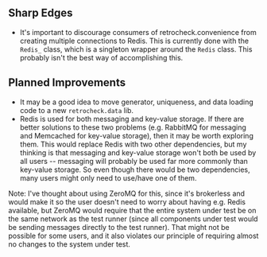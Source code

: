 ## Sharp Edges

- It's important to discourage consumers of retrocheck.convenience from creating multiple connections to Redis.  This is currently done with the `Redis_` class, which is a singleton wrapper around the `Redis` class.  This probably isn't the best way of accomplishing this.  

## Planned Improvements

- It may be a good idea to move generator, uniqueness, and data loading code to a new `retrocheck.data` lib.
- Redis is used for both messaging and key-value storage.  If there are better solutions to these two problems (e.g. RabbitMQ for messaging and Memcached for key-value storage), then it may be worth exploring them.  This would replace Redis with two other dependencies, but my thinking is that messaging and key-value storage won't both be used by all users -- messaging will probably be used far more commonly than key-value storage.  So even though there would be two dependencies, many users might only need to use/have one of them.  

Note: I've thought about using ZeroMQ for this, since it's brokerless and would make it so the user doesn't need to worry about having e.g. Redis available, but ZeroMQ would require that the entire system under test be on the same network as the test runner (since all components under test would be sending messages directly to the test runner).  That might not be possible for some users, and it also violates our principle of requiring almost no changes to the system under test.